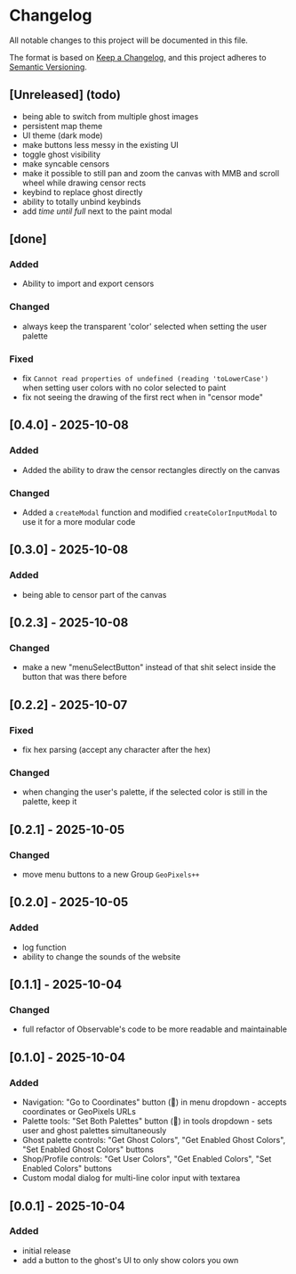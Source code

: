 # Changelog

All notable changes to this project will be documented in this file.

The format is based on [Keep a Changelog](https://keepachangelog.com/en/1.0.0/),
and this project adheres to [Semantic Versioning](https://semver.org/spec/v2.0.0.html).

## [Unreleased] (todo)
- being able to switch from multiple ghost images
- persistent map theme
- UI theme (dark mode)
- make buttons less messy in the existing UI
- toggle ghost visibility
- make syncable censors
- make it possible to still pan and zoom the canvas with MMB and scroll wheel while drawing censor rects
- keybind to replace ghost directly
- ability to totally unbind keybinds
- add *time until full* next to the paint modal

## [done]
### Added
- Ability to import and export censors
### Changed
- always keep the transparent 'color' selected when setting the user palette
### Fixed
- fix `Cannot read properties of undefined (reading 'toLowerCase')` when setting user colors with no color selected to paint
- fix not seeing the drawing of the first rect when in "censor mode"

## [0.4.0] - 2025-10-08
### Added
- Added the ability to draw the censor rectangles directly on the canvas
### Changed
- Added a `createModal` function and modified `createColorInputModal` to use it for a more modular code

## [0.3.0] - 2025-10-08
### Added
- being able to censor part of the canvas

## [0.2.3] - 2025-10-08
### Changed
- make a new "menuSelectButton" instead of that shit select inside the button that was there before

## [0.2.2] - 2025-10-07
### Fixed
- fix hex parsing (accept any character after the hex)
### Changed
- when changing the user's palette, if the selected color is still in the palette, keep it

## [0.2.1] - 2025-10-05
### Changed
- move menu buttons to a new Group `GeoPixels++`

## [0.2.0] - 2025-10-05
### Added
- log function
- ability to change the sounds of the website

## [0.1.1] - 2025-10-04
### Changed
- full refactor of Observable's code to be more readable and maintainable

## [0.1.0] - 2025-10-04
### Added
- Navigation: "Go to Coordinates" button (🎯) in menu dropdown - accepts coordinates or GeoPixels URLs
- Palette tools: "Set Both Palettes" button (🧪) in tools dropdown - sets user and ghost palettes simultaneously
- Ghost palette controls: "Get Ghost Colors", "Get Enabled Ghost Colors", "Set Enabled Ghost Colors" buttons
- Shop/Profile controls: "Get User Colors", "Get Enabled Colors", "Set Enabled Colors" buttons
- Custom modal dialog for multi-line color input with textarea

## [0.0.1] - 2025-10-04
### Added
- initial release
- add a button to the ghost's UI to only show colors you own
